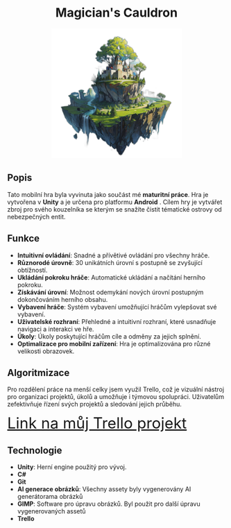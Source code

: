 <div align="center">

# Magician's Cauldron

</div>
<p align="center">
  <img src="Screenshots/Icon.png" alt="Hlavní obrazovka" width="300"/>
</p>


## Popis

Tato mobilní hra byla vyvinuta jako součást mé **maturitní práce**. Hra je vytvořena v **Unity** a je určena pro platformu **Android** . Cílem hry je vytvářet zbroj pro svého kouzelníka se kterým se snažíte čistit tématické ostrovy od nebezpečných entit.

## Funkce

- **Intuitivní ovládání**: Snadné a přívětivé ovládání pro všechny hráče.
- **Různorodé úrovně**: 30 unikátních úrovní s postupně se zvyšující obtížností.
- **Ukládání pokroku hráče**: Automatické ukládání a načítání herního pokroku.
- **Získávání úrovní**: Možnost odemykání nových úrovní postupným dokončováním herního obsahu.
- **Vybavení hráče**: Systém vybavení umožňující hráčům vylepšovat své vybavení.
- **Uživatelské rozhraní**: Přehledné a intuitivní rozhraní, které usnadňuje navigaci a interakci ve hře.
- **Úkoly**: Úkoly poskytující hráčům cíle a odměny za jejich splnění.
- **Optimalizace pro mobilní zařízení**: Hra je optimalizována pro různé velikosti obrazovek.

## Algoritmizace

Pro rozdělení práce na menší celky jsem využil Trello, což je vizuální nástroj pro organizaci projektů, úkolů a umožňuje i týmovou spolupráci. Uživatelům zefektivňuje řízení svých projektů a sledování jejich průběhu.

<a href="https://trello.com/b/TlVQi9N8/magicians-cauldron" style="font-size: 250%;">Link na můj Trello projekt</a>

## Technologie

- **Unity**: Herní engine použitý pro vývoj.
- **C#**
- **Git**
- **AI generace obrázků**: Všechny assety byly vygenerovány AI generátorama obrázků
- **GIMP**: Software pro úpravu obrázků. Byl použit pro další úpravu vygenerovaných assetů
- **Trello**

